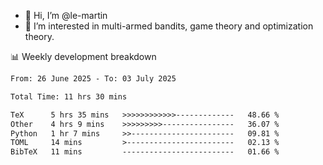- 👋 Hi, I’m @le-martin
- 👀 I’m interested in multi-armed bandits, game theory and optimization theory.
<!---- 💞️ I’m looking to collaborate on ...
- 📫 How to reach me ...-->

<!---
Tutorial for using WakaTime stats in GitHub profile: https://github.com/athul/waka-readme
-->

📊 Weekly development breakdown
<!--START_SECTION:waka-->

```txt
From: 26 June 2025 - To: 03 July 2025

Total Time: 11 hrs 30 mins

TeX      5 hrs 35 mins   >>>>>>>>>>>>-------------   48.66 %
Other    4 hrs 9 mins    >>>>>>>>>----------------   36.07 %
Python   1 hr 7 mins     >>-----------------------   09.81 %
TOML     14 mins         >------------------------   02.13 %
BibTeX   11 mins         -------------------------   01.66 %
```

<!--END_SECTION:waka-->

<!---
le-martin/le-martin is a ✨ special ✨ repository because its `README.md` (this file) appears on your GitHub profile.
You can click the Preview link to take a look at your changes.
--->
